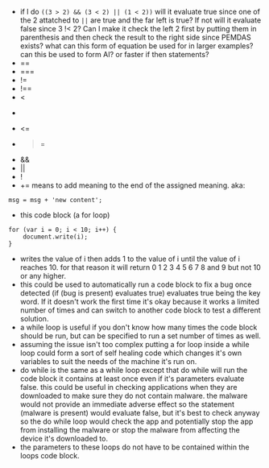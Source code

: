- if I do `((3 > 2) && (3 < 2) || (1 < 2))` will it evaluate true since one of the 2 attatched to `||` are true and the far left is true? If not will it evaluate false since 3 !< 2? Can I make it check the left 2 first by putting them in parenthesis and then check the result to the right side since PEMDAS exists? what can this form of equation be used for in larger examples? can this be used to form AI? or faster if then statements?
- ==
- ===
- !=
- !==
- <
- >
- <=
- >=
- &&
- ||
- !
- += means to add meaning to the end of the assigned meaning. aka:
```
msg = msg + 'new content';
```
- this code block (a for loop)
```
for (var i = 0; i < 10; i++) {
    document.write(i);
}
```
- writes the value of i then adds 1 to the value of i until the value of i reaches 10. for that reason it will return 0 1 2 3 4 5 6 7 8 and 9 but not 10 or any higher.
- this could be used to automatically run a code block to fix a bug once detected (if (bug is present) evaluates true) evaluates true being the key word. If it doesn't work the first time it's okay because it works a limited number of times and can switch to another code block to test a different solution.
- a while loop is useful if you don't know how many times the code block should be run, but can be specified to run a set number of times as well.
- assuming the issue isn't too complex putting a for loop inside a while loop could form a sort of self healing code which changes it's own variables to suit the needs of the machine it's run on.
- do while is the same as a while loop except that do while will run the code block it contains at least once even if it's parameters evaluate false. this could be useful in checking applications when they are downloaded to make sure they do not contain malware. the malware would not provide an immediate adverse effect so the statement (malware is present) would evaluate false, but it's best to check anyway so the do while loop would check the app and potentially stop the app from installing the malware or stop the malware from affecting the device it's downloaded to.
- the parameters to these loops do not have to be contained within the loops code block.
